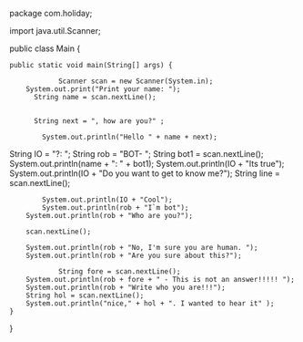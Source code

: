 package com.holiday;

import java.util.Scanner;

public class Main {

    public static void main(String[] args) {

                Scanner scan = new Scanner(System.in);
        System.out.print("Print your name: ");
          String name = scan.nextLine();


          String next = ", how are you?" ;

            System.out.println("Hello " + name + next);
String IO = "?: ";
String rob = "BOT- ";
                                    String bot1 = scan.nextLine();
            System.out.println(name + ": " + bot1);
                System.out.println(IO + "Its true");
                    System.out.println(IO + "Do you want to get to know me?");
                                        String line = scan.nextLine();

            System.out.println(IO + "Cool");
            System.out.println(rob + "I`m bot");
        System.out.println(rob + "Who are you?");

        scan.nextLine();

        System.out.println(rob + "No, I'm sure you are human. ");
        System.out.println(rob + "Are you sure about this?");

                String fore = scan.nextLine();
        System.out.println(rob + fore + " - This is not an answer!!!!! ");
        System.out.println(rob + "Write who you are!!!");
        String hol = scan.nextLine();
        System.out.println("nice," + hol + ". I wanted to hear it" );
    }

}

